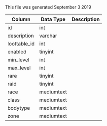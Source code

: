 This file was generated September 3 2019

| Column       | Data Type  | Description |
| ------------ | ---------- | ----------- |
| id           | int        |             |
| description  | varchar    |             |
| loottable_id | int        |             |
| enabled      | tinyint    |             |
| min_level    | int        |             |
| max_level    | int        |             |
| rare         | tinyint    |             |
| raid         | tinyint    |             |
| race         | mediumtext |             |
| class        | mediumtext |             |
| bodytype     | mediumtext |             |
| zone         | mediumtext |             |
